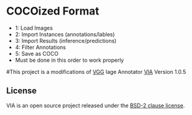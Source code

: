 # COCOized Format
  * 1: Load Images
  * 2: Import Instances (annotations/lables)
  * 3: Import Results (inference/predictions)
  * 4: Filter Annotations
  * 5: Save as COCO
  * Must be done in this order to work properly

#This project is a modifications of [VGG](http://www.robots.ox.ac.uk/~vgg/) Iage Annotator [VIA](http://www.robots.ox.ac.uk/~vgg/software/via/) Version 1.0.5


## License
VIA is an open source project released under the
[BSD-2 clause license](https://gitlab.com/vgg/via/blob/master/LICENSE).
